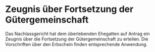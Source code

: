 # Zeugnis über Fortsetzung der Gütergemeinschaft

Das Nachlassgericht hat dem überlebenden Ehegatten auf Antrag ein Zeugnis über die Fortsetzung der Gütergemeinschaft zu erteilen. Die Vorschriften über den Erbschein finden entsprechende Anwendung. 

